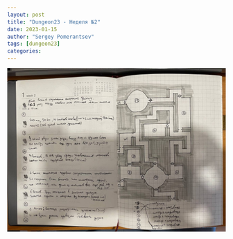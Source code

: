 ```yaml
---
layout: post
title: "Dungeon23 - Неделя №2"
date: 2023-01-15
author: "Sergey Pomerantsev"
tags: [dungeon23]
categories:
---
```


![](/assets/images/dungeon23/week2.jpg)
